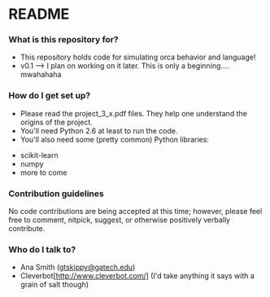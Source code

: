 # README #

### What is this repository for? ###

* This repository holds code for simulating orca behavior and language!
* v0.1 --> I plan on working on it later. This is only a beginning.... mwahahaha

### How do I get set up? ###

* Please read the project_3_x.pdf files. They help one understand the origins of the project. 
* You'll need Python 2.6 at least to run the code.
* You'll also need some (pretty common) Python libraries:
 - scikit-learn
 - numpy
 - more to come

### Contribution guidelines ###

No code contributions are being accepted at this time; however, please feel free to comment, nitpick, suggest, or otherwise positively verbally contribute.

### Who do I talk to? ###

* Ana Smith (gtskippy@gatech.edu)
* Cleverbot[http://www.cleverbot.com/] (I'd take anything it says with a grain of salt though)